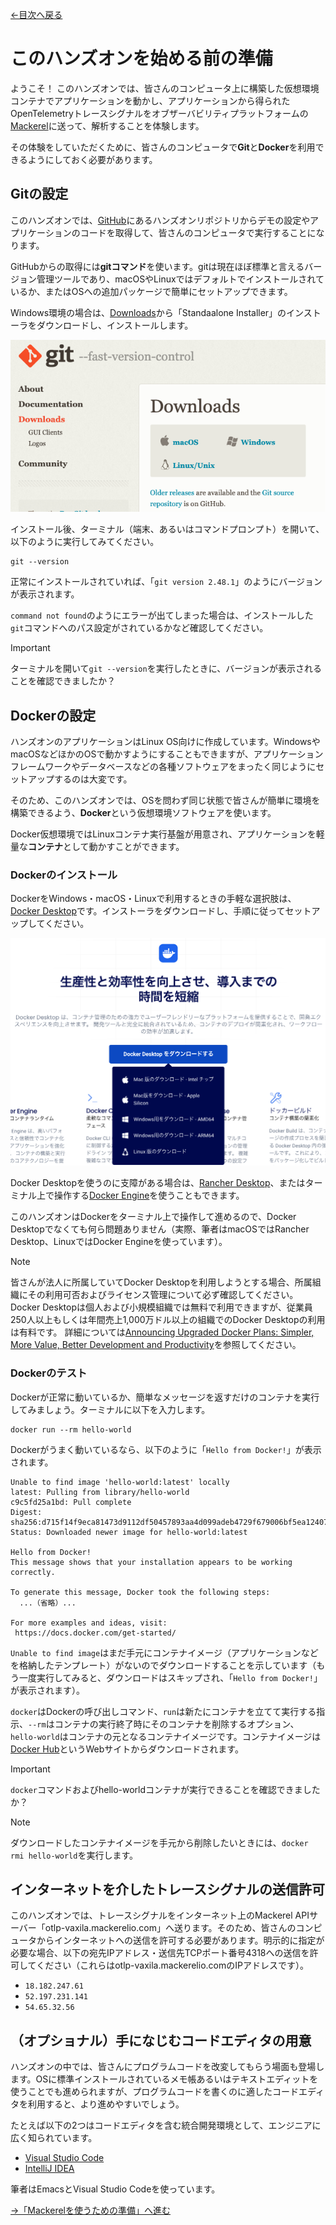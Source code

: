 [←目次へ戻る](../README.md)

# このハンズオンを始める前の準備

ようこそ！ このハンズオンでは、皆さんのコンピュータ上に構築した仮想環境コンテナでアプリケーションを動かし、アプリケーションから得られたOpenTelemetryトレースシグナルをオブザーバビリティプラットフォームの[Mackerel](https://ja.mackerel.io)に送って、解析することを体験します。

その体験をしていただくために、皆さんのコンピュータで**Git**と**Docker**を利用できるようにしておく必要があります。

## Gitの設定

このハンズオンでは、[GitHub](https://github.com)にあるハンズオンリポジトリからデモの設定やアプリケーションのコードを取得して、皆さんのコンピュータで実行することになります。

GitHubからの取得には**gitコマンド**を使います。gitは現在ほぼ標準と言えるバージョン管理ツールであり、macOSやLinuxではデフォルトでインストールされているか、またはOSへの追加パッケージで簡単にセットアップできます。

Windows環境の場合は、[Downloads](https://git-scm.com/downloads)から「Standaalone Installer」のインストーラをダウンロードし、インストールします。

![](./git-download.png)

インストール後、ターミナル（端末、あるいはコマンドプロンプト）を開いて、以下のように実行してみてください。

```
git --version
```

正常にインストールされていれば、「`git version 2.48.1`」のようにバージョンが表示されます。

`command not found`のようにエラーが出てしまった場合は、インストールした`git`コマンドへのパス設定がされているかなど確認してください。

> [!IMPORTANT]
> ターミナルを開いて`git --version`を実行したときに、バージョンが表示されることを確認できましたか？

## Dockerの設定

ハンズオンのアプリケーションはLinux OS向けに作成しています。WindowsやmacOSなどほかのOSで動かすようにすることもできますが、アプリケーションフレームワークやデータベースなどの各種ソフトウェアをまったく同じようにセットアップするのは大変です。

そのため、このハンズオンでは、OSを問わず同じ状態で皆さんが簡単に環境を構築できるよう、**Docker**という仮想環境ソフトウェアを使います。

Docker仮想環境ではLinuxコンテナ実行基盤が用意され、アプリケーションを軽量な**コンテナ**として動かすことができます。

### Dockerのインストール

DockerをWindows・macOS・Linuxで利用するときの手軽な選択肢は、[Docker Desktop](https://www.docker.com/ja-jp/products/docker-desktop/)です。インストーラをダウンロードし、手順に従ってセットアップしてください。

![](./docker-desktop.png)

Docker Desktopを使うのに支障がある場合は、[Rancher Desktop](https://rancherdesktop.io/)、またはターミナル上で操作する[Docker Engine](https://docs.docker.com/engine/)を使うこともできます。

このハンズオンはDockerをターミナル上で操作して進めるので、Docker Desktopでなくても何ら問題ありません（実際、筆者はmacOSではRancher Desktop、LinuxではDocker Engineを使っています）。

> [!NOTE]
> 皆さんが法人に所属していてDocker Desktopを利用しようとする場合、所属組織にその利用可否およびライセンス管理について必ず確認してください。Docker Desktopは個人および小規模組織では無料で利用できますが、従業員250人以上もしくは年間売上1,000万ドル以上の組織でのDocker Desktopの利用は有料です。
> 詳細については[Announcing Upgraded Docker Plans: Simpler, More Value, Better Development and Productivity](https://www.docker.com/blog/november-2024-updated-plans-announcement/)を参照してください。

### Dockerのテスト

Dockerが正常に動いているか、簡単なメッセージを返すだけのコンテナを実行してみましょう。ターミナルに以下を入力します。

```
docker run --rm hello-world
```

Dockerがうまく動いているなら、以下のように「`Hello from Docker!`」が表示されます。

```
Unable to find image 'hello-world:latest' locally
latest: Pulling from library/hello-world
c9c5fd25a1bd: Pull complete
Digest: sha256:d715f14f9eca81473d9112df50457893aa4d099adeb4729f679006bf5ea12407
Status: Downloaded newer image for hello-world:latest

Hello from Docker!
This message shows that your installation appears to be working correctly.

To generate this message, Docker took the following steps:
  ...（省略）...

For more examples and ideas, visit:
 https://docs.docker.com/get-started/
```

`Unable to find image`はまだ手元にコンテナイメージ（アプリケーションなどを格納したテンプレート）がないのでダウンロードすることを示しています（もう一度実行してみると、ダウンロードはスキップされ、「`Hello from Docker!`」が表示されます）。

`docker`はDockerの呼び出しコマンド、`run`は新たにコンテナを立てて実行する指示、`--rm`はコンテナの実行終了時にそのコンテナを削除するオプション、`hello-world`はコンテナの元となるコンテナイメージです。コンテナイメージは[Docker Hub](https://hub.docker.com/)というWebサイトからダウンロードされます。

> [!IMPORTANT]
> `docker`コマンドおよびhello-worldコンテナが実行できることを確認できましたか？

> [!NOTE]
> ダウンロードしたコンテナイメージを手元から削除したいときには、`docker rmi hello-world`を実行します。

## インターネットを介したトレースシグナルの送信許可

このハンズオンでは、トレースシグナルをインターネット上のMackerel APIサーバー「otlp-vaxila.mackerelio.com」へ送ります。そのため、皆さんのコンピュータからインターネットへの送信を許可する必要があります。明示的に指定が必要な場合、以下の宛先IPアドレス・送信先TCPポート番号4318への送信を許可してください（これらはotlp-vaxila.mackerelio.comのIPアドレスです）。

- `18.182.247.61`
- `52.197.231.141`
- `54.65.32.56`

## （オプショナル）手になじむコードエディタの用意

ハンズオンの中では、皆さんにプログラムコードを改変してもらう場面も登場します。OSに標準インストールされているメモ帳あるいはテキストエディットを使うことでも進められますが、プログラムコードを書くのに適したコードエディタを利用すると、より進めやすいでしょう。

たとえば以下の2つはコードエディタを含む統合開発環境として、エンジニアに広く知られています。

- [Visual Studio Code](https://code.visualstudio.com/)
- [IntelliJ IDEA](https://www.jetbrains.com/ja-jp/idea/)

筆者はEmacsとVisual Studio Codeを使っています。

[→「Mackerelを使うための準備」へ進む](../02-mackerelsetup/README.md)
